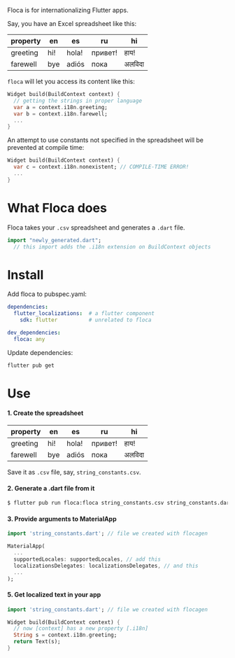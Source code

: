 Floca is for internationalizing Flutter apps.

Say, you have an Excel spreadsheet like this:

| property | en     | es      | ru      | hi  |
|----------|--------|---------|---------|-----|
| greeting | hi!    | hola!   | привет! | हाय! |
| farewell | bye    | adiós   | пока    |अलविदा|

`floca` will let you access its content like this:

``` dart
Widget build(BuildContext context) {
  // getting the strings in proper language
  var a = context.i18n.greeting;
  var b = context.i18n.farewell;
  ...
}  
```

An attempt to use constants not specified in the spreadsheet will be prevented 
at compile time:

``` dart
Widget build(BuildContext context) {
  var c = context.i18n.nonexistent; // COMPILE-TIME ERROR!
  ...
}  
```

# What Floca does

Floca takes your `.csv` spreadsheet and generates a `.dart` file.
```dart
import "newly_generated.dart";
  // this import adds the .i18n extension on BuildContext objects
```


# Install

Add floca to pubspec.yaml: 

``` yaml
dependencies:
  flutter_localizations:  # a flutter component  
    sdk: flutter          # unrelated to floca

dev_dependencies:
  floca: any
```

Update dependencies:

``` bash
flutter pub get
```




# Use

#### 1. Create the spreadsheet

| property | en     | es      | ru      | hi  |
|----------|--------|---------|---------|-----|
| greeting | hi!    | hola!   | привет! | हाय! |
| farewell | bye    | adiós   | пока    |अलविदा|

Save it as `.csv` file, say, `string_constants.csv`.

#### 2. Generate a .dart file from it

```bash
$ flutter pub run floca:floca string_constants.csv string_constants.dart
```

#### 3. Provide arguments to MaterialApp

```dart
import 'string_constants.dart'; // file we created with flocagen

MaterialApp(
  ...
  supportedLocales: supportedLocales, // add this
  localizationsDelegates: localizationsDelegates, // and this
  ...
);
```

#### 5. Get localized text in your app

```dart
import 'string_constants.dart'; // file we created with flocagen

Widget build(BuildContext context) {
  // now [context] has a new property [.i18n]  
  String s = context.i18n.greeting;
  return Text(s); 
}
```

